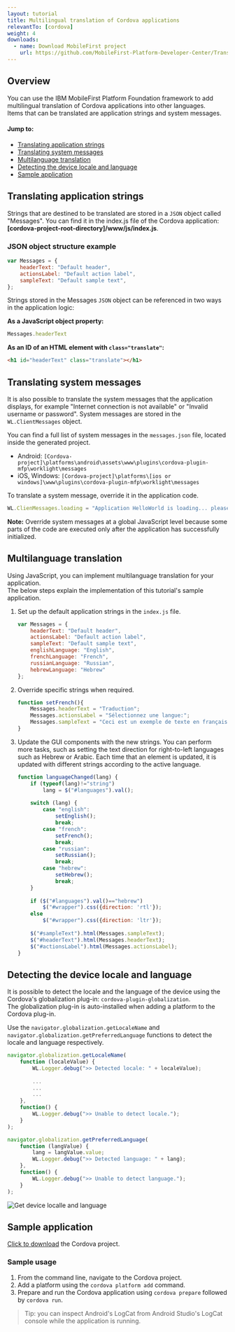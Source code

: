 ```yaml
---
layout: tutorial
title: Multilingual translation of Cordova applications
relevantTo: [cordova]
weight: 4
downloads:
  - name: Download MobileFirst project
    url: https://github.com/MobileFirst-Platform-Developer-Center/Translation/tree/release80
---
```


## Overview
You can use the IBM MobileFirst Platform Foundation framework to add multilingual translation of Cordova applications into other languages.  
Items that can be translated are application strings and system messages. 

#### Jump to:

* [Translating application strings](#translating-application-strings)
* [Translating system messages](#translating-system-messages)
* [Multilanguage translation](#multilanguage-translation)
* [Detecting the device locale and language](#detecting-the-device-locale-and-language)
* [Sample application](#sample-application)

## Translating application strings
Strings that are destined to be translated are stored in a `JSON` object called "Messages". You can find it in the index.js file of the Cordova application: **[cordova-project-root-directory]/www/js/index.js**.

### JSON object structure example

```JavaScript
var Messages = {
    headerText: "Default header",
    actionsLabel: "Default action label",
    sampleText: "Default sample text",
};
```

Strings stored in the Messages `JSON` object can be referenced in two ways in the application logic:

**As a JavaScript object property:**

```JavaScript
Messages.headerText
```

**As an ID of an HTML element with `class="translate"`:**

```html
<h1 id="headerText" class="translate"></h1>
```

## Translating system messages
It is also possible to translate the system messages that the application displays, for example "Internet connection is not available" or "Invalid username or password". System messages are stored in the `WL.ClientMessages` object.

You can find a full list of system messages in the `messages.json` file, located inside the generated project.

- Android: `[Cordova-project]\platforms\android\assets\www\plugins\cordova-plugin-mfp\worklight\messages`
- iOS, Windows: `[Cordova-project]\platforms\[ios or windows]\www\plugins\cordova-plugin-mfp\worklight\messages`

To translate a system message, override it in the application code.

```javascript
WL.ClienMessages.loading = "Application HelloWorld is loading... please wait.";
```

**Note:** Override system messages at a global JavaScript level because some parts of the code are executed only after the application has successfully initialized.

## Multilanguage translation
Using JavaScript, you can implement multilanguage translation for your application.  
The below steps explain the implementation of this tutorial's sample application.

1. Set up the default application strings in the `index.js` file.

    ```javascript
    var Messages = {
        headerText: "Default header",
        actionsLabel: "Default action label",
        sampleText: "Default sample text",
        englishLanguage: "English",
        frenchLanguage: "French",
        russianLanguage: "Russian",
        hebrewLanguage: "Hebrew"
    };
    ```

2. Override specific strings when required.

    ```javascript
    function setFrench(){
        Messages.headerText = "Traduction";
        Messages.actionsLabel = "Sélectionnez une langue:";
        Messages.sampleText = "Ceci est un exemple de texte en français.";
    }
    ```

3. Update the GUI components with the new strings. You can perform more tasks, such as setting the text direction for right-to-left languages such as Hebrew or Arabic. Each time that an element is updated, it is updated with different strings according to the active language.

    ```javascript
    function languageChanged(lang) {
        if (typeof(lang)!="string") 
            lang = $("#languages").val();
        
        switch (lang) {
            case "english":
                setEnglish();
                break;
            case "french":
                setFrench();
                break;
            case "russian":
                setRussian();
                break;
            case "hebrew":
                setHebrew();
                break;
        }
               
        if ($("#languages").val()=="hebrew")
            $("#wrapper").css({direction: 'rtl'});
        else
            $("#wrapper").css({direction: 'ltr'});
      
        $("#sampleText").html(Messages.sampleText);
        $("#headerText").html(Messages.headerText);
        $("#actionsLabel").html(Messages.actionsLabel);
    }
    ```

## Detecting the device locale and language
It is possible to detect the locale and the language of the device using the Cordova's globalization plug-in: `cordova-plugin-globalization`.  
The globalization plug-in is auto-installed when adding a platform to the Cordova plug-in.

Use the `navigator.globalization.getLocaleName` and `navigator.globalization.getPreferredLanguage` functions to detect the locale and language respectively.

```javascript
navigator.globalization.getLocaleName(
	function (localeValue) {
		WL.Logger.debug(">> Detected locale: " + localeValue);
		
        ...
        ...
        ...
	},
	function() {
		WL.Logger.debug(">> Unable to detect locale.");
	}
);

navigator.globalization.getPreferredLanguage(
	function (langValue) {
		lang = langValue.value;
		WL.Logger.debug(">> Detected language: " + lang);
	},
	function() {
		WL.Logger.debug(">> Unable to detect language.");
	}
);
```

![Get device localle and language](DeviceLocaleLangugae.png)

## Sample application
[Click to download](https://github.com/MobileFirst-Platform-Developer-Center/Translation) the Cordova project.  

### Sample usage
1. From the command line, navigate to the Cordova project.
2. Add a platform using the `cordova platform add` command.
3. Prepare and run the Cordova application using `cordova prepare` followed by `cordova run`.

> Tip: you can inspect Android's LogCat from Android Studio's LogCat console while the application is running.
